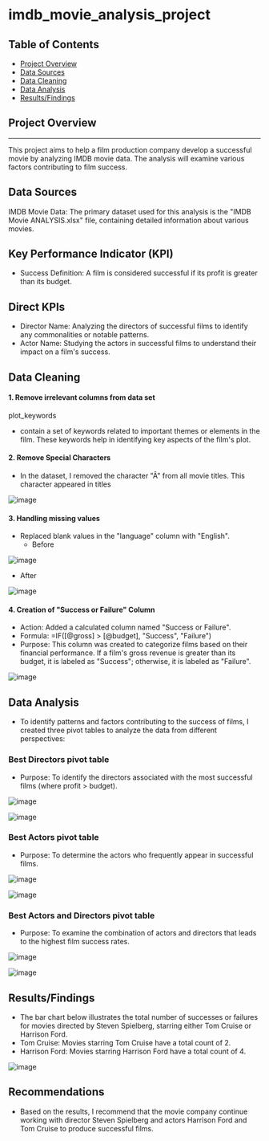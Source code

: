 # imdb_movie_analysis_project

## Table of Contents

- [Project Overview](#project-overview)
- [Data Sources](#data-sources)
- [Data Cleaning](#Data-Cleaning)
- [Data Analysis](#Data-Analysis)
- [Results/Findings](#Results/Findings)


## Project Overview
---
This project aims to help a film production company develop a successful movie by analyzing IMDB movie data. The analysis will examine various factors contributing to film success.


## Data Sources

IMDB Movie Data: The primary dataset used for this analysis is the "IMDB Movie ANALYSIS.xlsx" file, containing detailed information about various movies. 

## Key Performance Indicator (KPI)
- Success Definition: A film is considered successful if its profit is greater than its budget.

## Direct KPIs
- Director Name: Analyzing the directors of successful films to identify any commonalities or notable patterns.
- Actor Name: Studying the actors in successful films to understand their impact on a film's success.

## Data Cleaning 

#### 1. Remove irrelevant columns from data set 
plot_keywords
- contain a set of keywords related to important themes or elements in the film. These keywords help in identifying key aspects of the film's plot.

#### 2. Remove Special Characters 
- In the dataset, I removed the character "Â" from all movie titles. This character appeared in titles

![image](https://github.com/user-attachments/assets/add8a70e-1a3b-4ab6-839d-7f2dba0a9099)

#### 3. Handling missing values
- Replaced blank values in the "language" column with "English".
  - Before
  
![image](https://github.com/user-attachments/assets/0d07b0be-538b-470b-9487-742be43534d2)
  - After

![image](https://github.com/user-attachments/assets/63a443b6-45c6-446f-a59f-c73d90968eb4)

 #### 4. Creation of "Success or Failure" Column
- Action: Added a calculated column named "Success or Failure".
- Formula: =IF([@gross] > [@budget], "Success", "Failure")
- Purpose: This column was created to categorize films based on their financial performance. If a film's gross revenue is greater than its budget, it is labeled as "Success"; otherwise, it is labeled as "Failure".

![image](https://github.com/user-attachments/assets/ac0fe1b1-2370-42b2-8a1d-dea921a9d781)

## Data Analysis
 - To identify patterns and factors contributing to the success of films, I created three pivot tables to analyze the data from different perspectives:
### Best Directors pivot table
- Purpose: To identify the directors associated with the most successful films (where profit > budget).

![image](https://github.com/user-attachments/assets/5dbbcdef-aada-4685-baf0-7db07e8971e8)

![image](https://github.com/user-attachments/assets/384a0388-a1fe-4c32-b3c7-8c0ef598c96b)


### Best Actors pivot table
- Purpose: To determine the actors who frequently appear in successful films.

![image](https://github.com/user-attachments/assets/951e63e8-e263-445a-8e8a-b15df9e0a22b)

![image](https://github.com/user-attachments/assets/f94c7a62-01a9-497f-9510-4bec8f1ee557)


### Best Actors and Directors pivot table
- Purpose: To examine the combination of actors and directors that leads to the highest film success rates.

![image](https://github.com/user-attachments/assets/8ca553ec-5362-4de3-8b1e-42c29a0ce15b)

![image](https://github.com/user-attachments/assets/b7a801be-e2fa-4f07-bfa1-9f4d04d0eb6b)

## Results/Findings
- The bar chart below illustrates the total number of successes or failures for movies directed by Steven Spielberg, starring either Tom Cruise or Harrison Ford.
- Tom Cruise: Movies starring Tom Cruise have a total count of 2.
- Harrison Ford: Movies starring Harrison Ford have a total count of 4.

![image](https://github.com/user-attachments/assets/54c30b63-d325-4a50-81fe-4a05e34ea641)

## Recommendations
- Based on the results, I recommend that the movie company continue working with director Steven Spielberg and actors Harrison Ford and Tom Cruise to produce successful films.




